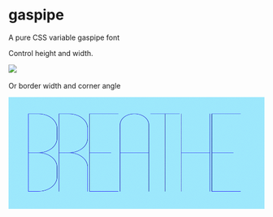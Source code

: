 # gaspipe
A pure CSS variable gaspipe font

Control height and width.

![](img/water.gif)

Or border width and corner angle

![](img/breathe.gif)